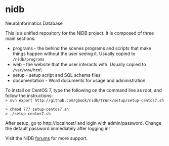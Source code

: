 # nidb
NeuroInformatics Database

This is a unified repository for the NiDB project. It is composed of three main sections:

* programs - the behind the scenes programs and scripts that make things happen without the user seeing it. Usually copied to `/nidb/programs`
* web - the website that the user interacts with. Usually copied to `/var/www/html`
* setup - setup script and SQL schema files
* documentation - Word documents for usage and administration

To install on CentOS 7, type the following on the command line as root, and follow the instructions:<br>
`> svn export http://github.com/gbook/nidb/trunk/setup/setup-centos7.sh .`<br>
`> chmod 777 setup-centos7.sh`<br>
`> ./setup-centos7.sh`

After setup, go to http://localhost/ and login with admin/password. Change the default password immediately after logging in!

Visit the NiDB <a href="http://neuroinfodb.com/forums/">forums</a> for more support.
